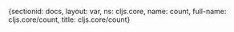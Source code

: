 {sectionid: docs, layout: var, ns: cljs.core, name: count, full-name: cljs.core/count,
  title: cljs.core/count}
